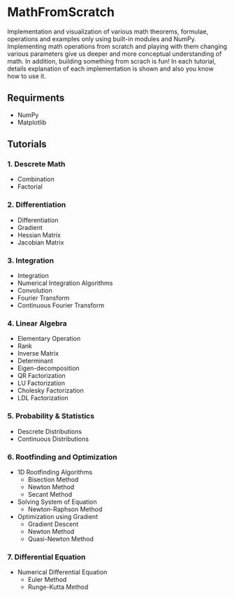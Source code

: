 # MathFromScratch
Implementation and visualization of various math theorems, formulae, operations and examples only using built-in modules and NumPy. Implementing math operations from scratch and playing with them changing various parameters give us deeper and more conceptual understanding of math. In addition, building something from scrach is fun!
In each tutorial, details explanation of each implementation is shown and also you know how to use it.

## Requirments
- NumPy
- Matplotlib

## Tutorials
### 1. Descrete Math
- Combination
- Factorial

### 2. Differentiation
- Differentiation
- Gradient
- Hessian Matrix
- Jacobian Matrix

### 3. Integration
- Integration
- Numerical Integration Algorithms
- Convolution
- Fourier Transform
- Continuous Fourier Transform

### 4. Linear Algebra
- Elementary Operation
- Rank
- Inverse Matrix
- Determinant
- Eigen-decomposition
- QR Factorization
- LU Factorization
- Cholesky Factorization
- LDL Factorization

### 5. Probability & Statistics
- Descrete Distributions
- Continuous Distributions

### 6. Rootfinding and Optimization
- 1D Rootfinding Algorithms
  - Bisection Method
  - Newton Method
  - Secant Method
- Solving System of Equation
  - Newton-Raphson Method
- Optimization using Gradient
  - Gradient Descent
  - Newton Method
  - Quasi-Newton Method

### 7. Differential Equation
- Numerical Differential Equation
  - Euler Method
  - Runge-Kutta Method
